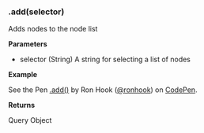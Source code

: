 ### .add(selector)

Adds nodes to the node list

**Parameters**

- selector (String) A string for selecting a list of nodes

**Example**

<p data-height="300" data-theme-id="30862" data-slug-hash="KvqozO" data-default-tab="js,result" data-user="ronhook" data-embed-version="2" data-pen-title=".add()" class="codepen">See the Pen <a href="https://codepen.io/ronhook/pen/KvqozO/">.add()</a> by Ron Hook (<a href="https://codepen.io/ronhook">@ronhook</a>) on <a href="https://codepen.io">CodePen</a>.</p>
<script async src="https://production-assets.codepen.io/assets/embed/ei.js"> </script>

**Returns** 

Query Object

